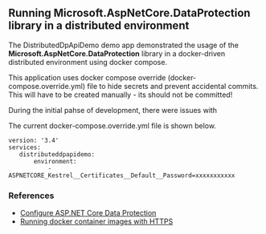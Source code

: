 ## Running Microsoft.AspNetCore.DataProtection library in a distributed environment

The DistributedDpApiDemo demo app demonstrated the usage of the **Microsoft.AspNetCore.DataProtection** library in a docker-driven distributed environment using docker compose.

This application uses docker compose override (docker-compose.override.yml) file to hide secrets and prevent accidental commits. This will have to be created manually - its should not be committed!

During the initial pahse of development, there were issues with 

The current docker-compose.override.yml file is shown below.

 ```
 version: '3.4'
 services:
    distributeddpapidemo:  
        environment:
            - ASPNETCORE_Kestrel__Certificates__Default__Password=xxxxxxxxxxx
```




### References
- [Configure ASP.NET Core Data Protection](https://learn.microsoft.com/en-us/aspnet/core/security/data-protection/configuration/overview?view=aspnetcore-7.0#persistkeystofilesystem)
- [Running docker container images with HTTPS](https://learn.microsoft.com/en-us/aspnet/core/security/docker-https?view=aspnetcore-7.0#running-pre-built-container-images-with-https)